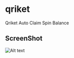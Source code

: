 # qriket
Qriket Auto Claim Spin Balance

## ScreenShot
![Alt text](https://raw.githubusercontent.com/vsec7/qriket/master/qr.JPG "screenshot")
